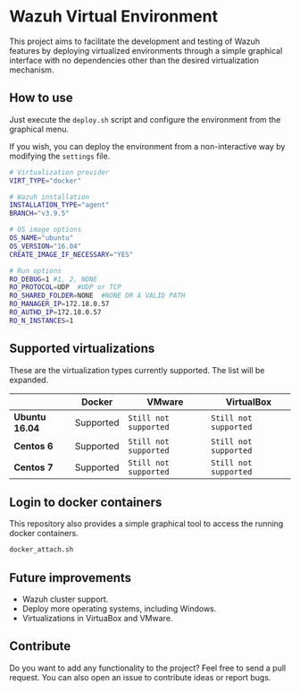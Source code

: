 # Wazuh Virtual Environment

This project aims to facilitate the development and testing of Wazuh features by deploying virtualized environments through a simple graphical interface with no dependencies other than the desired virtualization mechanism.

## How to use

Just execute the `deploy.sh` script and configure the environment from the graphical menu.


If you wish, you can deploy the environment from a non-interactive way by modifying the `settings` file.

``` BASH
# Virtualization provider
VIRT_TYPE="docker"

# Wazuh installation
INSTALLATION_TYPE="agent"
BRANCH="v3.9.5"

# OS image options
OS_NAME="ubuntu"
OS_VERSION="16.04"
CREATE_IMAGE_IF_NECESSARY="YES"

# Run options
RO_DEBUG=1 #1, 2, NONE
RO_PROTOCOL=UDP  #UDP or TCP
RO_SHARED_FOLDER=NONE  #NONE OR A VALID PATH
RO_MANAGER_IP=172.18.0.57
RO_AUTHD_IP=172.18.0.57
RO_N_INSTANCES=1
```

## Supported virtualizations

These are the virtualization types currently supported. The list will be expanded.

|| Docker | VMware | VirtualBox |
|-|-|-|-|
**Ubuntu 16.04** | Supported | `Still not supported` | `Still not supported` |
**Centos 6** | Supported | `Still not supported` | `Still not supported` |
**Centos 7** | Supported | `Still not supported` | `Still not supported` |

## Login to docker containers

This repository also provides a simple graphical tool to access the running docker containers.

``` BASH
docker_attach.sh
```

## Future improvements

- Wazuh cluster support.
- Deploy more operating systems, including Windows.
- Virtualizations in VirtuaBox and VMware.

## Contribute

Do you want to add any functionality to the project? Feel free to send a pull request. You can also open an issue to contribute ideas or report bugs.